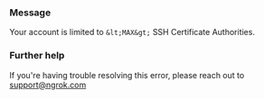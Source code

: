 
### Message
Your account is limited to `&lt;MAX&gt;` SSH Certificate Authorities.

### Further help
If you're having trouble resolving this error, please reach out to [support@ngrok.com](mailto:support@ngrok.com?subject=Help%20with%20ERR_NGROK_1956)


